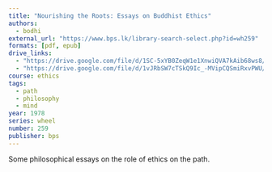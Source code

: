 ```yaml
---
title: "Nourishing the Roots: Essays on Buddhist Ethics"
authors:
  - bodhi
external_url: "https://www.bps.lk/library-search-select.php?id=wh259"
formats: [pdf, epub]
drive_links:
  - "https://drive.google.com/file/d/1SC-5xYB0ZeqW1e1XnwiQVA7kAib68ws8/view?usp=drivesdk"
  - "https://drive.google.com/file/d/1vJRbSW7cTSkQ9Ic_-MVipCQSmiRxvPWU/view?usp=drivesdk"
course: ethics
tags:
  - path
  - philosophy
  - mind
year: 1978
series: wheel
number: 259
publisher: bps
---
```


Some philosophical essays on the role of ethics on the path.


